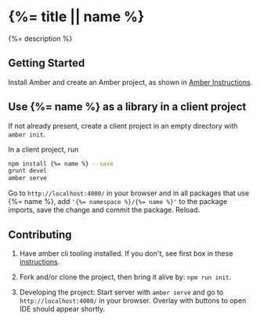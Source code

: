# {%= title || name %}

{%= description %}

## Getting Started

Install Amber and create an Amber project,
as shown in [Amber Instructions](https://lolg.it/amber/amber#prerequisities).

## Use {%= name %} as a library in a client project

If not already present, create a client project
in an empty directory with `amber init`.

In a client project, run

```sh
npm install {%= name %} --save
grunt devel
amber serve
```

Go to `http://localhost:4000/` in your browser and
in all packages that use {%= name %},
add `'{%= namespace %}/{%= name %}'` to the package imports,
save the change and commit the package. Reload.

## Contributing

  1. Have amber cli tooling installed. If you don't, see first box in these [instructions](https://lolg.it/amber/amber#getting-amber-and-setting-up-an-initial-project).

  1. Fork and/or clone the project, then bring it alive by: `npm run init`.

  1. Developing the project: Start server with `amber serve` and go to `http://localhost:4000/` in your browser. Overlay with buttons to open IDE should appear shortly.
